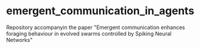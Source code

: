 # emergent_communication_in_agents
Repository accompanyin the paper "Emergent communication enhances foraging behaviour in evolved swarms controlled by Spiking Neural Networks"
